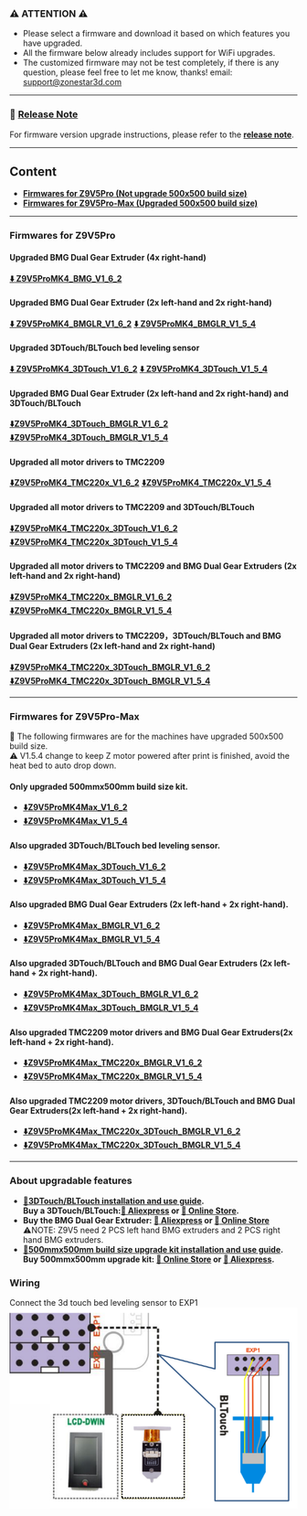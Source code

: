 
### :warning: ATTENTION :warning: 
- Please select a firmware and download it based on which features you have upgraded.
- All the firmware below already includes support for WiFi upgrades.
- The customized firmware may not be test completely, if there is any question, please feel free to let me know, thanks! email: support@zonestar3d.com

-----
### :blue_book: [Release Note](../releasenote.md)   
For firmware version upgrade instructions, please refer to the [**release note**](../releasenote.md).

----
## Content
- **[Firmwares for Z9V5Pro (Not upgrade 500x500 build size)](#firmwares-for-z9v5pro)**
- **[Firmwares for Z9V5Pro-Max (Upgraded 500x500 build size)](#firmwares-for-z9v5pro-max)**

-----
### Firmwares for Z9V5Pro 
#### Upgraded BMG Dual Gear Extruder (4x right-hand)
**[:arrow_down: Z9V5ProMK4_BMG_V1_6_2](./MK4/Z9V5ProMK4_BMG_V1_6_2.zip)** 
#### Upgraded BMG Dual Gear Extruder (2x left-hand and 2x right-hand)
**[:arrow_down: Z9V5ProMK4_BMGLR_V1_6_2](./MK4/Z9V5ProMK4_BMGLR_V1_6_2.zip)** 
**[:arrow_down: Z9V5ProMK4_BMGLR_V1_5_4](./MK4/Z9V5ProMK4_BMGLR_V1_5_4.zip)**          
#### Upgraded 3DTouch/BLTouch bed leveling sensor
**[:arrow_down: Z9V5ProMK4_3DTouch_V1_6_2](./MK4/Z9V5ProMK4_3DTouch_V1_6_2.zip)**
**[:arrow_down: Z9V5ProMK4_3DTouch_V1_5_4](./MK4/Z9V5ProMK4_3DTouch_V1_5_4.zip)**
#### Upgraded BMG Dual Gear Extruder (2x left-hand and 2x right-hand) and 3DTouch/BLTouch
**[:arrow_down:Z9V5ProMK4_3DTouch_BMGLR_V1_6_2](./MK4/Z9V5ProMK4_3DTouch_BMGLR_V1_6_2.zip)**
**[:arrow_down:Z9V5ProMK4_3DTouch_BMGLR_V1_5_4](./MK4/Z9V5ProMK4_3DTouch_BMGLR_V1_5_4.zip)**
#### Upgraded all motor drivers to TMC2209
**[:arrow_down:Z9V5ProMK4_TMC220x_V1_6_2](./MK4/Z9V5ProMK4_TMC220x_V1_6_2.zip)**
**[:arrow_down:Z9V5ProMK4_TMC220x_V1_5_4](./MK4/Z9V5ProMK4_TMC220x_V1_5_4.zip)**
#### Upgraded all motor drivers to TMC2209 and 3DTouch/BLTouch
**[:arrow_down:Z9V5ProMK4_TMC220x_3DTouch_V1_6_2](./MK4/Z9V5ProMK4_TMC220x_3DTouch_V1_6_2.zip)**
**[:arrow_down:Z9V5ProMK4_TMC220x_3DTouch_V1_5_4](./MK4/Z9V5ProMK4_TMC220x_3DTouch_V1_5_4.zip)**
#### Upgraded all motor drivers to TMC2209 and BMG Dual Gear Extruders (2x left-hand and 2x right-hand)
**[:arrow_down:Z9V5ProMK4_TMC220x_BMGLR_V1_6_2](./MK4/Z9V5ProMK4_TMC220x_BMGLR_V1_6_2.zip)**
**[:arrow_down:Z9V5ProMK4_TMC220x_BMGLR_V1_5_4](./MK4/Z9V5ProMK4_TMC220x_BMGLR_V1_5_4.zip)**
#### Upgraded all motor drivers to TMC2209，3DTouch/BLTouch and BMG Dual Gear Extruders (2x left-hand and 2x right-hand)
**[:arrow_down:Z9V5ProMK4_TMC220x_3DTouch_BMGLR_V1_6_2](./MK4/Z9V5ProMK4_TMC220x_3DTouch_BMGLR_V1_6_2.zip)**
**[:arrow_down:Z9V5ProMK4_TMC220x_3DTouch_BMGLR_V1_5_4](./MK4/Z9V5ProMK4_TMC220x_3DTouch_BMGLR_V1_5_4.zip)**

-----
### Firmwares for Z9V5Pro-Max 
:pushpin: The following firmwares are for the machines have upgraded 500x500 build size.     
:warning: V1.5.4 change to keep Z motor powered after print is finished, avoid the heat bed to auto drop down.    
#### Only upgraded 500mmx500mm build size kit.
- **[:arrow_down:Z9V5ProMK4Max_V1_6_2](./MK4_Max/Z9V5ProMK4Max_V1_6_2.zip)**   
- **[:arrow_down:Z9V5ProMK4Max_V1_5_4](./MK4_Max/Z9V5ProMK4Max_V1_5_4.zip)**   
#### Also upgraded 3DTouch/BLTouch bed leveling sensor.     
- **[:arrow_down:Z9V5ProMK4Max_3DTouch_V1_6_2](./MK4_Max/Z9V5ProMK4Max_3DTouch_V1_6_2.zip)**   
- **[:arrow_down:Z9V5ProMK4Max_3DTouch_V1_5_4](./MK4_Max/Z9V5ProMK4Max_3DTouch_V1_5_4.zip)**    
#### Also upgraded BMG Dual Gear Extruders (2x left-hand + 2x right-hand).  
- **[:arrow_down:Z9V5ProMK4Max_BMGLR_V1_6_2](./MK4_Max/Z9V5ProMK4Max_BMGLR_V1_6_2.zip)** 
- **[:arrow_down:Z9V5ProMK4Max_BMGLR_V1_5_4](./MK4_Max/Z9V5ProMK4Max_BMGLR_V1_5_4.zip)** 

#### Also upgraded 3DTouch/BLTouch and BMG Dual Gear Extruders (2x left-hand + 2x right-hand).  
- **[:arrow_down:Z9V5ProMK4Max_3DTouch_BMGLR_V1_6_2](./MK4_Max/Z9V5ProMK4Max_3DTouch_BMGLR_V1_6_2.zip)** 
- **[:arrow_down:Z9V5ProMK4Max_3DTouch_BMGLR_V1_5_4](./MK4_Max/Z9V5ProMK4Max_3DTouch_BMGLR_V1_5_4.zip)** 

#### Also upgraded TMC2209 motor drivers and BMG Dual Gear Extruders(2x left-hand + 2x right-hand).   
- **[:arrow_down:Z9V5ProMK4Max_TMC220x_BMGLR_V1_6_2](./MK4_Max/Z9V5ProMK4Max_TMC220x_BMGLR_V1_6_2.zip)**  
- **[:arrow_down:Z9V5ProMK4Max_TMC220x_BMGLR_V1_5_4](./MK4_Max/Z9V5ProMK4Max_TMC220x_BMGLR_V1_5_4.zip)**  

#### Also upgraded TMC2209 motor drivers, 3DTouch/BLTouch and BMG Dual Gear Extruders(2x left-hand + 2x right-hand).   
- **[:arrow_down:Z9V5ProMK4Max_TMC220x_3DTouch_BMGLR_V1_6_2](./MK4_Max/Z9V5ProMK4Max_TMC220x_3DTouch_BMGLR_V1_6_2.zip)**  
- **[:arrow_down:Z9V5ProMK4Max_TMC220x_3DTouch_BMGLR_V1_5_4](./MK4_Max/Z9V5ProMK4Max_TMC220x_3DTouch_BMGLR_V1_5_4.zip)**  

-----
### About upgradable features
- **[:book:3DTouch/BLTouch installation and use guide][3DTouch_Guide].**  
**Buy a 3DTouch/BLTouch:[:gift: Aliexpress][3DTouch_ALI] or [:gift: Online Store][3DTouch_SPY].**    
- **Buy the BMG Dual Gear Extruder: [:gift: Aliexpress][BMG_ALI] or [:gift: Online Store][BMG_SPY]**    
:warning:NOTE: Z9V5 need 2 PCS left hand BMG extruders and 2 PCS right hand BMG extruders.
- **[:book:500mmx500mm build size upgrade kit installation and use guide][500x500Kit_Guide].**     
**Buy 500mmx500mm upgrade kit: [:gift: Online Store][UK_9V5_500_SPY] or [:gift: Aliexpress][UK_9V5_500_ALI].**     

### Wiring
Connect the 3d touch bed leveling sensor to EXP1  
![](Wiring_3DTouch.png)


[3DTouch_ALI]: https://www.aliexpress.com/item/1005001464420529.html
[3DTouch_SPY]: https://www.zonestar3dshop.com/products/3d-touch-bltouch-bed-auto-leveling-sensor-for-3d-printers
[BMG_ALI]: https://www.aliexpress.com/item/1005003473360998.html
[BMG_SPY]: https://www.zonestar3dshop.com/products/zonestar-dual-gear-extruder-dual-drive-extruder-upgrade-bowden-extruder-1-75mm-filament-3d-printer-parts
[UK_9V5_500_ALI]: https://www.aliexpress.com/item/1005005625336328.html
[UK_9V5_500_SPY]: https://www.zonestar3dshop.com/products/zonestar-z9v5-500x500mm-large-printing-size-upgrade-kit-parts
[3DTouch_Guide]: https://github.com/ZONESTAR3D/Upgrade-kit-guide/tree/main/Bed_Leveling_Sensor/3DTouch
[500x500Kit_Guide]: https://github.com/ZONESTAR3D/Upgrade-kit-guide/tree/main/Z9V5_500x500
[Upload_Guide]: https://github.com/ZONESTAR3D/Firmware/tree/master/Z9/Z9V5/bin#how-to-upload-firmware-to-z9v5pro